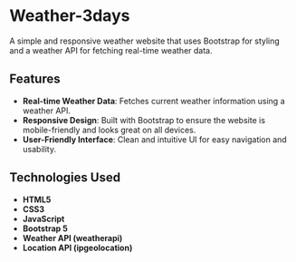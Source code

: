 # Weather-3days
A simple and responsive weather website that uses Bootstrap for styling and a weather API for fetching real-time weather data.

## Features

- **Real-time Weather Data**: Fetches current weather information using a weather API.
- **Responsive Design**: Built with Bootstrap to ensure the website is mobile-friendly and looks great on all devices.
- **User-Friendly Interface**: Clean and intuitive UI for easy navigation and usability.

## Technologies Used

- **HTML5**
- **CSS3**
- **JavaScript**
- **Bootstrap 5**
- **Weather API (weatherapi)**
- **Location API (ipgeolocation)**
